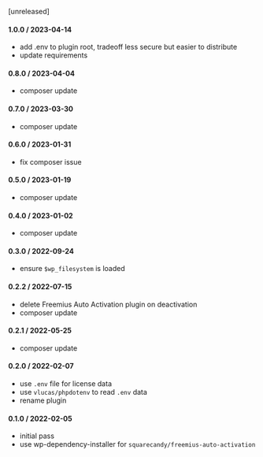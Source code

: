 [unreleased]

#### 1.0.0 / 2023-04-14
* add .env to plugin root, tradeoff less secure but easier to distribute
* update requirements

#### 0.8.0 / 2023-04-04
* composer update

#### 0.7.0 / 2023-03-30
* composer update

#### 0.6.0 / 2023-01-31
* fix composer issue

#### 0.5.0 / 2023-01-19
* composer update

#### 0.4.0 / 2023-01-02
* composer update

#### 0.3.0 / 2022-09-24
* ensure `$wp_filesystem` is loaded

#### 0.2.2 / 2022-07-15
* delete Freemius Auto Activation plugin on deactivation
* composer update

#### 0.2.1 / 2022-05-25
* composer update

#### 0.2.0 / 2022-02-07
* use `.env` file for license data
* use `vlucas/phpdotenv` to read `.env` data
* rename plugin

#### 0.1.0 / 2022-02-05
* initial pass
* use wp-dependency-installer for `squarecandy/freemius-auto-activation`
